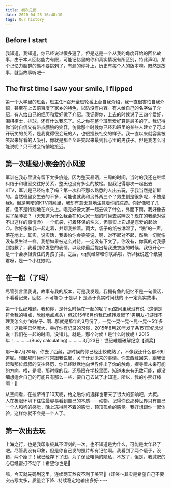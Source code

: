 ```yaml
---
title: 初次见面
date: 2020-04-25 16:48:10
tags: Our history
---
```

## Before I start
我知道，我知道，你已经说过很多遍了，但是这是一个从我的角度开始的回忆故事，由于本人回忆能力有限，可能记忆里的你和真实情况有所区别，特此声明，某个记忆力超群的熊不要挑刺了，有漏的你补上，历史有每个人的版本嘛。既然是故事，就当故事听吧～

## The first time I saw your smile, I flipped
第一个大学里的班会，班主任H召开全班轮番上台自我介绍，我一直很害怕自我介绍，甚至在上去前百度了家乡的特色，以防没有内容。有人给自己的名字做了介绍，有人给自己的经历和爱好做了介绍。我记得你，上去的时候说了三四个爱好，围棋棋士，排球，还有什么我忘了。总之你在整个班里爱好算是最多的了。我记得你当时自信又有带点腼腆的笑容，仿佛那个时候你已经和班里的某些人建立了可以开玩笑的关系，是我觉得很会玩的人，也很擅长社交的样子。我一直以来就容易被笑起来好看的人吸引，你就是那个全班笑起来最到我心里的男孩子。但是我怎么可能说呢？只不过会悄悄地接近。

## 第一次班级小聚会的小风波
军训在我心里没有留下太多痕迹，因为整天暴晒，三周的时间，当时的我还在继续纠结于和寝室交往好关系，整天也没有多么的放松。但我记得那次一起出去KTV，军训是已经结束了吗？第一次和不那么熟悉的人出去玩，于我当然是新鲜的。当然班里女生去的不多，可能也就我和另外两三个？男生倒是很多呢，不愧是我k。但是黑暗的KTV包厢里，我却有意无意地注意着你的踪迹。你好像唱了几首，但不是特别地在兴头上。唱完好像大家一起去做了什么，外面下雨，我好像去买了条睡衣？（天知道为什么我会在和大家一起的时候去买睡衣？现在的我绝对做不出这样的事情😒）一个纸袋，打着环保的名义，但事实上它却是恋爱的起始😏。你好像和我一起走着，并帮我拎着。雨大，袋子的纸被淋湿了，“啪”的一声，落在地上。其实，说实话，我害怕你会笑笑说，啊，对不起对不起，然后一切就像没有发生过一样。我想如果被这么对待，一定没有下文了。你没有，你真的对我感到抱歉了，我看到你发愁的表情，以及你最后提出帮我洗衣服的时候，我很开心～是一个会承担责任的男孩子捏。之后，qq就经常和你联系啦，所以我说这个纸袋君呀，是一个小红娘呢。


## 在一起（了吗）
尽管引言里我说，故事有我的版本，可是我发现，我拥有鱼的记忆不是一句假话，不看看记录，回忆...不可能🙃
于是以下 是基于真实时间线的 不一定真实故事。

第一个世纪难题，我和你，是什么时候在一起的呢？qq空间里我没有说（这倒是符合我的特点，欣慰地点点头）但2015年6月份我已经转发起了“男朋友打游戏不理我怎么办”的帖子...啊...那就是那年的3月份了，一晃～晃～晃～晃～晃～5年多惹！这数字已然庞大，幸好你有记录的习惯，2015年8月20号发了条151天纪念说说！我们在一起的时间，没错儿，就是，那个时候！是什么时候呢！2015年！............(Busy calculating)............3月23日！世纪难题破解纪念【颁奖】

那一年7月20号，你去了西藏，那时候的你已经比较成熟了，不像我还什么都不知道呢。想起那时候你时常跟我说起，关于计划未来的事情。你去西藏回来，跟我谈起和那位叔叔的交往经历，你已经默默地向世界伸出了你的触角，探寻着未来可能的方向。唔，是呢，那时候的我，还局限在学校里面，知道未来有无数可能，却没细想适合自己的可能只有那么一些，要自己去试了才知道。所以，我的小熊好棒啊！🥰

从空间看，在拉萨待了10天呢，给之后你的选择也带来了很大的影响吧，大概。人在极限环境下往往最容易看到自己的本质——动物。记得你说那种世界只有自己一个人和狗的感觉，晚上冻得睡不着的感觉，顶顶孤单的感觉。我好想跟你一起体验，这样你就不会是一个人了。

## 第一次出去玩
上海之行，也是我印象极其不深刻的一次，也不知道是为什么，可能是太年轻了吧。尽管我没有印象，但是你自己发的照片却有记忆啊。我看到了两个瘦子，没错，两个瘦子！我已经存下了图，为了保证咱俩的隐私，不放了，但是，我减肥的心已经雷打不动了！希望你也是🙂

嘛，今天就先码到这里，连续两天熬夜不利于美容💆（奸笑～其实是希望自己不要突击写太多，质量会下降...持续稳定地输出多好～～
